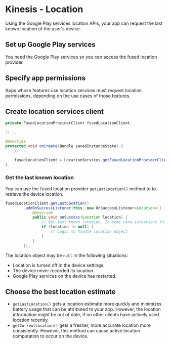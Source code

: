 # Kinesis - Location

Using the Google Play services location APIs, your app can request the last known location of the user's device.

## Set up Google Play services

You need the Google Play services so you can access the fused location provider.

## Specify app permissions

Apps whose features use location services must request location permissions, depending on the use cases of those features.

## Create location services client

```Java
private FusedLocationProviderClient fusedLocationClient;

// ..

@Override
protected void onCreate(Bundle savedInstanceState) {
    // ...

    fusedLocationClient = LocationServices.getFusedLocationProviderClient(this);
}
```

### Get the last known location

You can use the fused location provider `getLastLocation()` method to to retrieve the device location.

```java
fusedLocationClient.getLastLocation()
        .addOnSuccessListener(this, new OnSuccessListener<Location>() {
            @Override
            public void onSuccess(Location location) {
                // Got last known location. In some rare situations this can be null.
                if (location != null) {
                    // Logic to handle location object
                }
            }
        });
```

The location object may be `null` in the following situations:

- Location is turned off in the device settings.
- The device never recorded its location.
- Google Play services on the device has restarted.

## Choose the best location estimate

- `getLastLocation()` gets a location estimate more quickly and minimizes battery usage that can be attributed to your app. However, the location information might be out of date, if no other clients have actively used location recently.
- `getCurrentLocation()` gets a fresher, more accurate location more consistently. However, this method can cause active location computation to occur on the device.
